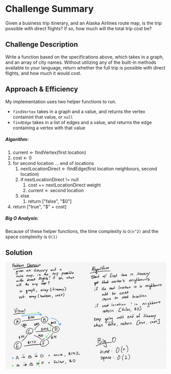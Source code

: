 # Challenge Summary
<!-- Short summary or background information -->
Given a business trip itinerary, and an Alaska Airlines route map, is the trip possible with direct flights? If so, how much will the total trip cost be?

## Challenge Description
<!-- Description of the challenge -->
Write a function based on the specifications above, which takes in a graph, and an array of city names. Without utilizing any of the built-in methods available to your language, return whether the full trip is possible with direct flights, and how much it would cost.

## Approach & Efficiency
<!-- What approach did you take? Why? What is the Big O space/time for this approach? -->
My implementation uses two helper functions to run.
- `findVertex` takes in a graph and a value, and returns the vertex containint that value, or `null`
- `findEdge` takes in a list of edges and a value, and returns the edge containing a vertex with that value

##### Algorithm:
1. current <- findVertex(first location)
2. cost <- 0
3. for second location ... end of locations
   1. nextLocationDirect <- findEdge(first location neighbours, second location)
   2. if nextLocationDirect != null
      1. cost += nextLocationDirect weight
      2. current <- second location
   3. else
      1. return ["false", "$0"]
4. return ["true", "$" + cost]


##### Big O Analysis:
Because of these helper functions, the time complexity is `O(n^2)` and the space complexity is `O(1)`

## Solution
<!-- Embedded whiteboard image -->
![get edge whiteboard](/assets/getEdge.jpg)